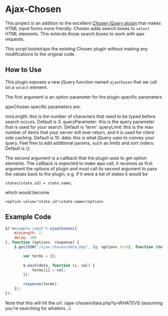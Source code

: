 # Ajax-Chosen

This project is an addition to the excellent [Chosen jQuery plugin](https://github.com/harvesthq/chosen) that makes HTML input forms more friendly.  Chosen adds search boxes to `select` HTML elements. This extends those search boxes to work with ajax requests. 

This script bootstraps the existing Chosen plugin without making any modifications to the original code. 

## How to Use

This plugin exposes a new jQuery function named `ajaxChosen` that we call on a `select` element. 

The first argument is an option parameter for the plugin specific parameters

ajaxChosen specific parameters are: 

minLength: this is the number of characters that need to be typed before search occurs. Default is 3.
queryParameter: this is the query parameter that is used for your search. Default is 'term'. 
queryLimit: this is the max number of items that your server will ever return, and it is used for client side caching. Default is 10. 
data: this is what jQuery uses to convey your query. Feel free to add additional params, such as limits and sort orders. Default is {}


The second argument is a callback that the plugin uses to get option elements. The callback is expected to make ajax call, it receives as first argument the options of plugin and must call its second argument to pass the values back to the plugin, e.g. if it were a list of states it would be
	
	states[state.id] = state.name;

which would become

	<option value="state.id">state.name</option>


## Example Code

``` js
$("#example-input").ajaxChosen({
    minLength: 2,
    delay: 300
}, function (options, response) {
    $.getJSON("/ajax-chosen/data.php", {q: options.term}, function (data) {

	    var terms = {};
			
	    $.each(data, function (i, val) {
		    terms[i] = val;
	    });
			
	    response(terms);
    });
});
```

Note that this will hit the url: /ajax-chosen/data.php?q=WHATEVS (assuming you're searching for whatevs...)
